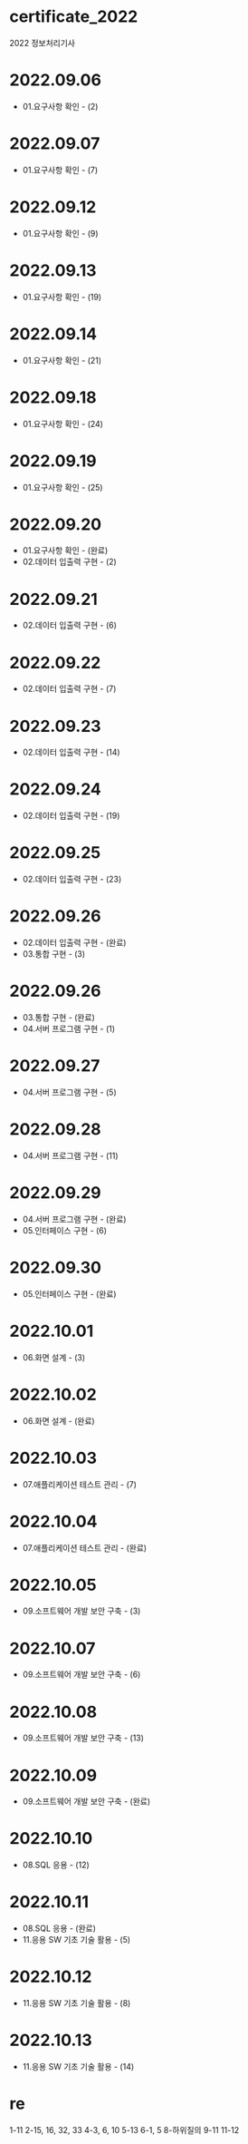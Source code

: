 # certificate_2022
2022 정보처리기사

# 2022.09.06
- 01.요구사항 확인 - (2)

# 2022.09.07
- 01.요구사항 확인 - (7)

# 2022.09.12
- 01.요구사항 확인 - (9)

# 2022.09.13
- 01.요구사항 확인 - (19)

# 2022.09.14
- 01.요구사항 확인 - (21)

# 2022.09.18
- 01.요구사항 확인 - (24)

# 2022.09.19
- 01.요구사항 확인 - (25)

# 2022.09.20
- 01.요구사항 확인 - (완료)
- 02.데이터 입출력 구현 - (2)

# 2022.09.21
- 02.데이터 입출력 구현 - (6)

# 2022.09.22
- 02.데이터 입출력 구현 - (7)

# 2022.09.23
- 02.데이터 입출력 구현 - (14)

# 2022.09.24
- 02.데이터 입출력 구현 - (19)

# 2022.09.25
- 02.데이터 입출력 구현 - (23)

# 2022.09.26
- 02.데이터 입출력 구현 - (완료)
- 03.통합 구현 - (3)

# 2022.09.26
- 03.통합 구현 - (완료)
- 04.서버 프로그램 구현 - (1)

# 2022.09.27
- 04.서버 프로그램 구현 - (5)

# 2022.09.28
- 04.서버 프로그램 구현 - (11)

# 2022.09.29
- 04.서버 프로그램 구현 - (완료)
- 05.인터페이스 구현 - (6)

# 2022.09.30
- 05.인터페이스 구현 - (완료)

# 2022.10.01
- 06.화면 설계 - (3)

# 2022.10.02
- 06.화면 설계 - (완료)

# 2022.10.03
- 07.애플리케이션 테스트 관리 - (7)

# 2022.10.04
- 07.애플리케이션 테스트 관리 - (완료)

# 2022.10.05
- 09.소프트웨어 개발 보안 구축 - (3)

# 2022.10.07
- 09.소프트웨어 개발 보안 구축 - (6)

# 2022.10.08
- 09.소프트웨어 개발 보안 구축 - (13)

# 2022.10.09
- 09.소프트웨어 개발 보안 구축 - (완료)

# 2022.10.10
- 08.SQL 응용 - (12)

# 2022.10.11
- 08.SQL 응용 - (완료)
- 11.응용 SW 기초 기술 활용 - (5)

# 2022.10.12
- 11.응용 SW 기초 기술 활용 - (8)

# 2022.10.13
- 11.응용 SW 기초 기술 활용 - (14)

# re
1-11
2-15, 16, 32, 33
4-3, 6, 10
5-13
6-1, 5
8-하위질의
9-11
11-12
